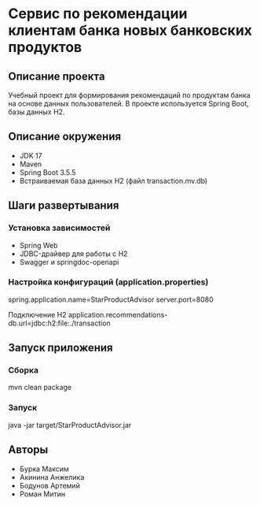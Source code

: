 # Сервис по рекомендации клиентам банка новых банковских продуктов

## Описание проекта
Учебный проект для формирования рекомендаций по продуктам банка на основе данных пользователей. В проекте используется Spring Boot, базы данных H2.

## Описание окружения
- JDK 17
- Maven
- Spring Boot 3.5.5
- Встраиваемая база данных H2 (файл transaction.mv.db)

## Шаги развертывания
### Установка зависимостей
- Spring Web
- JDBC-драйвер для работы с H2
- Swagger и springdoc-openapi

### Настройка конфигураций (application.properties)
spring.application.name=StarProductAdvisor
server.port=8080

Подключение H2
application.recommendations-db.url=jdbc:h2:file:./transaction

## Запуск приложения

### Сборка
mvn clean package

### Запуск
java -jar target/StarProductAdvisor.jar

## Авторы
- Бурка Максим
- Акинина Анжелика
- Бодунов Артемий
- Роман Митин
